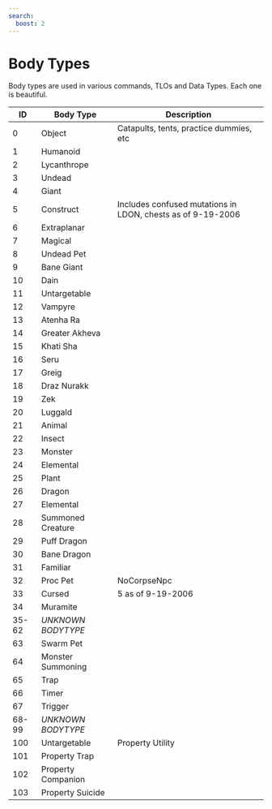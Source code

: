 ```yaml
---
search:
  boost: 2
---
```

# Body Types

Body types are used in various commands, TLOs and Data Types. Each one is beautiful.

| ID | Body Type | Description |
|----|-----------|-------------|
| 0 | Object | Catapults, tents, practice dummies, etc |
| 1 | Humanoid | |
| 2 | Lycanthrope | |
| 3 | Undead | |
| 4 | Giant | |
| 5 | Construct | Includes confused mutations in LDON, chests as of 9-19-2006 |
| 6 | Extraplanar | |
| 7 | Magical | |
| 8 | Undead Pet | |
| 9 | Bane Giant | |
| 10 | Dain | |
| 11 | Untargetable | |
| 12 | Vampyre | |
| 13 | Atenha Ra | |
| 14 | Greater Akheva | |
| 15 | Khati Sha | |
| 16 | Seru | |
| 17 | Greig | |
| 18 | Draz Nurakk | |
| 19 | Zek | |
| 20 | Luggald | |
| 21 | Animal | |
| 22 | Insect | |
| 23 | Monster | |
| 24 | Elemental | |
| 25 | Plant | |
| 26 | Dragon | |
| 27 | Elemental | |
| 28 | Summoned Creature | |
| 29 | Puff Dragon | |
| 30 | Bane Dragon | |
| 31 | Familiar | |
| 32 | Proc Pet | NoCorpseNpc |
| 33 | Cursed | 5 as of 9-19-2006 |
| 34 | Muramite | |
| 35-62 | *UNKNOWN BODYTYPE* | |
| 63 | Swarm Pet | |
| 64 | Monster Summoning | |
| 65 | Trap | |
| 66 | Timer | |
| 67 | Trigger | |
| 68-99 | *UNKNOWN BODYTYPE* | |
| 100 | Untargetable | Property Utility |
| 101 | Property Trap | |
| 102 | Property Companion | |
| 103 | Property Suicide | |